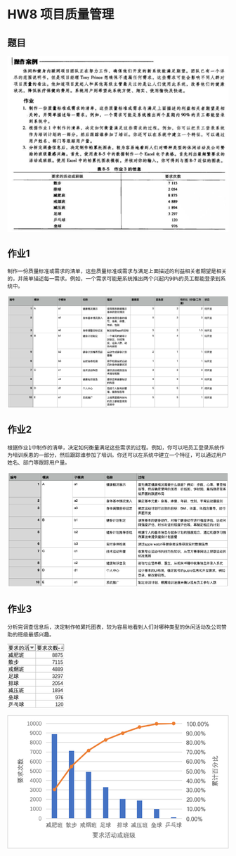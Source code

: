# HW8 项目质量管理

## 题目

![page](IMG_0742.jpg)

## 作业1

```
制作一份质量标准或需求的清单，这些质量标准或需求与满足上面描述的利益相关者期望是相关的，并简单描述每一需求。例如，一个需求可能是系统推出两个兴起内90%的员工都能登录到系统中。
```

![a](a.png)

## 作业2

```
根据作业1中制作的清单，决定如何衡量满足这些需求的过程。例如，你可以吧员工登录系统作为培训疾患的一部分，然后跟踪谁参加了培训。你还可以在系统中建立一个特征，可以通过用户姓名、部门等跟踪用户量。
```

![b](b.png)

## 作业3

```
分析完调查信息后，决定制作帕累托图表，较为容易地看到人们对哪种类型的休闲活动及公司赞助的班级最感兴趣。
```

![c](c.png)

![d](d.png)